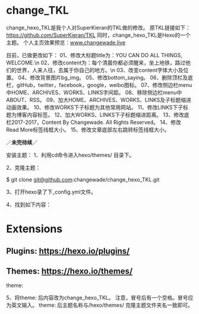 # change_TKL
change_hexo_TKL是我个人对SuperKieran的TKL做的修改。
原TKL链接如下：https://github.com/SuperKieran/TKL
同时，change_hexo_TKL是Hexo的一个主题。
个人主页效果预览：www.changewade.live

目前，已做更改如下：
01、修改大标题title为：YOU CAN DO ALL THINGS, WELCOME.\n
02、修改content为：每个清晨你都必须醒来，坐上地铁，路过他们的世界，人来人往，去属于你自己的地方。\n
03、改变content字体大小及位置。
04、修改背景图片bg_img。
05、修改bottom_saying。
06、删除顶栏及底栏，gitHub，twitter，facebook，google，weibo图标。
07、修改侧边栏menu中HOME、ARCHIVES、WORKS、LINKS字间距。
08、移除侧边栏menu中ABOUT、RSS。
09、加大HOME、ARCHIVES、WORKS、LINKS及子标题缩进动画效果。
10、修改WORKS下子标题为其他常用网站。
11、修改LINKS下子标题为博客内容标签。
12、加大WORKS、LINKS下子标题缩进距离。
13、修改底栏2017-2017，Content By Changewade. All Rights Reserved。
14、修改Read More标签线框大小。
15、修改文章底部左右跳转标签线框大小。

／********************未完待续********************／

安装主题：
1、利用cd命令进入hexo/themes/ 目录下。

2、克隆主题：

$ git clone git@github.com:changewade/change_hexo_TKL.git

3、打开hexo录了下_config.yml文件。

4、找到如下内容：

# Extensions
## Plugins: https://hexo.io/plugins/
## Themes: https://hexo.io/themes/
theme: 

5、将theme: 后内容改为change_hexo_TKL。
注意，冒号后有一个空格。冒号应为英文输入。
theme: 后主题名称与/hexo/themes/ 克隆主题文件夹名一致即可。

